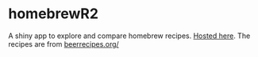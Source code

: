 homebrewR2
==========


A shiny app to explore and compare homebrew recipes. 
[Hosted here](https://www.davesteps.com/homebrewR/). The recipes are from [beerrecipes.org/](beerrecipes.org/)